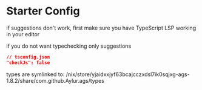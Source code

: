 
# Starter Config

if suggestions don't work, first make sure
you have TypeScript LSP working in your editor

if you do not want typechecking only suggestions

```json
// tsconfig.json
"checkJs": false
```

types are symlinked to:
/nix/store/yjaidxxjyf63bcajcczxdsl7ik0sqjxg-ags-1.8.2/share/com.github.Aylur.ags/types
